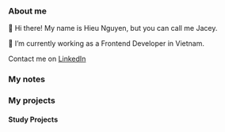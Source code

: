### About me

👋  Hi there! My name is Hieu Nguyen, but you can call me Jacey.

🔭 I’m currently working as a Frontend Developer in Vietnam.

Contact me on [LinkedIn](https://www.linkedin.com/in/jaceynae/)


### My notes
<!-- 💬 [My Frontend Notes on Notion](https://rain-freezer-ff2.notion.site/0f21bb4a7f9848bcb9ccd0b790c6a755?v=ee428d9f09034f73858849528410c061) -->


### My projects

#### Study Projects
<!-- [Create a blog using Gatsby JS and GraphQL](https://monoblog.netlify.app/) -->

